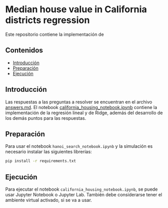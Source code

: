 # Median house value in California districts regression

Este repositorio contiene la implementación de 

## Contenidos

- [Introducción](#introducción)
- [Preparación](#preparación)
- [Ejecución](#ejecución)

## Introducción

Las respuestas a las preguntas a resolver se encuentran en el archivo [answers.md](answers.md). El notebook [california_housing_notebook.ipynb](california_housing_notebook.ipynb) contiene la implementación de la regresión lineal y de Ridge, además del desarrollo de los demás puntos para las respuestas.

## Preparación

Para usar el notebook `hanoi_search_notebook.ipynb` y la simulación es necesario instalar las siguientes librerías:

```bash
pip install -r requirements.txt
```

## Ejecución

Para ejecutar el notebook `california_housing_notebook.ipynb`, se puede usar Jupyter Notebook o Jupyter Lab. También debe considerarse tener el ambiente virtual activado, si se va a usar.
